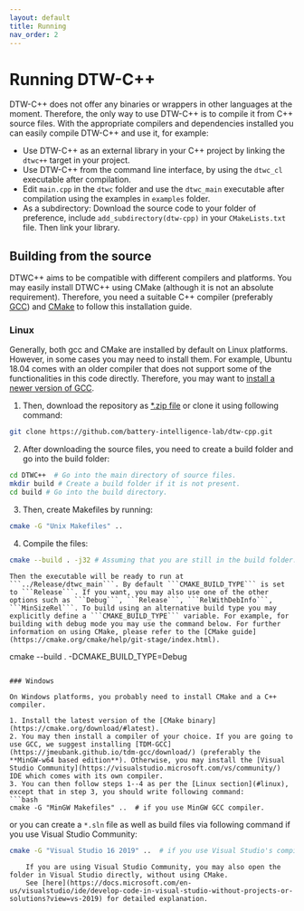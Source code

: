 ```yaml
---
layout: default
title: Running
nav_order: 2
---
```


# Running DTW-C++ 

DTW-C++ does not offer any binaries or wrappers in other languages at the moment. Therefore, the only way to use DTW-C++ is to compile it from C++ source files. With the appropriate compilers and dependencies installed you can easily compile DTW-C++ and use it, for example:

- Use DTW-C++ as an external library in your C++ project by linking the `dtwc++` target in your project.
- Use DTW-C++ from the command line interface, by using the `dtwc_cl` executable after compilation. 
- Edit `main.cpp` in the `dtwc` folder and use the `dtwc_main` executable after compilation using the examples in `examples` folder. 
- As a subdirectory: Download the source code to your folder of preference, include `add_subdirectory(dtw-cpp)` in your `CMakeLists.txt` file. Then link your library.


## Building from the source

DTWC++ aims to be compatible with different compilers and platforms. You may easily install DTWC++ using CMake (although it is not an absolute requirement). Therefore, you need a suitable C++ compiler (preferably [GCC](https://gcc.gnu.org/)) and [CMake](https://cmake.org/) to follow this installation guide.   


### Linux

Generally, both gcc and CMake are installed by default on Linux platforms. However, in some cases you may need to install them. For example, Ubuntu 18.04 comes with an older compiler that does not support some of the functionalities in this code directly. Therefore, you may want to [install a newer version of GCC](https://linuxize.com/post/how-to-install-gcc-compiler-on-ubuntu-18-04/). 

1. Then, download the repository as [*.zip file](https://github.com/battery-intelligence-lab/dtw-cpp/archive/refs/heads/main.zip) or clone it using following command: 
```bash
git clone https://github.com/battery-intelligence-lab/dtw-cpp.git
```
2. After downloading the source files, you need to create a build folder and go into the build folder:
```bash
cd DTWC++  # Go into the main directory of source files.
mkdir build # Create a build folder if it is not present.
cd build # Go into the build directory. 
```
3. Then, create Makefiles by running:
```bash
cmake -G "Unix Makefiles" .. 
```
4. Compile the files:
```bash
cmake --build . -j32 # Assuming that you are still in the build folder. 
```
```note
Then the executable will be ready to run at ```../Release/dtwc_main```. By default ```CMAKE_BUILD_TYPE``` is set to ```Release```. If you want, you may also use one of the other options such as ```Debug```, ```Release```, ```RelWithDebInfo```, ```MinSizeRel```. To build using an alternative build type you may explicitly define a ```CMAKE_BUILD_TYPE``` variable. For example, for building with debug mode you may use the command below. For further information on using CMake, please refer to the [CMake guide](https://cmake.org/cmake/help/git-stage/index.html).

```
cmake --build . -DCMAKE_BUILD_TYPE=Debug
```

### Windows

On Windows platforms, you probably need to install CMake and a C++ compiler. 

1. Install the latest version of the [CMake binary](https://cmake.org/download/#latest).
2. You may then install a compiler of your choice. If you are going to use GCC, we suggest installing [TDM-GCC](https://jmeubank.github.io/tdm-gcc/download/) (preferably the **MinGW-w64 based edition**). Otherwise, you may install the [Visual Studio Community](https://visualstudio.microsoft.com/vs/community/) IDE which comes with its own compiler.
3. You can then follow steps 1--4 as per the [Linux section](#linux), except that in step 3, you should write following command: 
```bash
cmake -G "MinGW Makefiles" ..  # if you use MinGW GCC compiler.
```
or you can create a ```*.sln``` file as well as build files via following command if you use Visual Studio Community:
```bash
cmake -G "Visual Studio 16 2019" ..  # if you use Visual Studio's compiler.
```

```note
    If you are using Visual Studio Community, you may also open the folder in Visual Studio directly, without using CMake. 
    See [here](https://docs.microsoft.com/en-us/visualstudio/ide/develop-code-in-visual-studio-without-projects-or-solutions?view=vs-2019) for detailed explanation.
```
